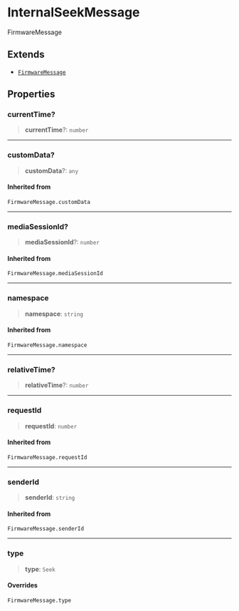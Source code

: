 # InternalSeekMessage

FirmwareMessage

## Extends

- [`FirmwareMessage`](reference/type-aliases/FirmwareMessage.md)

## Properties

### currentTime?

> **currentTime**?: `number`

***

### customData?

> **customData**?: `any`

#### Inherited from

`FirmwareMessage.customData`

***

### mediaSessionId?

> **mediaSessionId**?: `number`

#### Inherited from

`FirmwareMessage.mediaSessionId`

***

### namespace

> **namespace**: `string`

#### Inherited from

`FirmwareMessage.namespace`

***

### relativeTime?

> **relativeTime**?: `number`

***

### requestId

> **requestId**: `number`

#### Inherited from

`FirmwareMessage.requestId`

***

### senderId

> **senderId**: `string`

#### Inherited from

`FirmwareMessage.senderId`

***

### type

> **type**: `Seek`

#### Overrides

`FirmwareMessage.type`
